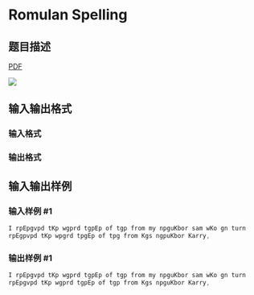 # Romulan Spelling

## 题目描述

[problemUrl]: https://uva.onlinejudge.org/index.php?option=com_onlinejudge&Itemid=8&category=5&page=show_problem&problem=309

[PDF](https://uva.onlinejudge.org/external/3/p373.pdf)

![](https://cdn.luogu.com.cn/upload/vjudge_pic/UVA373/fa92780895558572cb1059234a88a299019aaaa6.png)

## 输入输出格式

### 输入格式

### 输出格式

## 输入输出样例

### 输入样例 #1

```cpp
I rpEpgvpd tKp wgprd tgpEp of tgp from my npguKbor sam wKo gn turn
rpEgpvpd tKp wpgrd tpgEp of tpg from Kgs ngpuKbor Karry,
```


### 输出样例 #1

```cpp
I rpEpgvpd tKp wgprd tgpEp of tgp from my npguKbor sam wKo gn turn
rpEpgvpd tKp wgprd tgpEp of tgp from Kgs npguKbor Karry,
```


